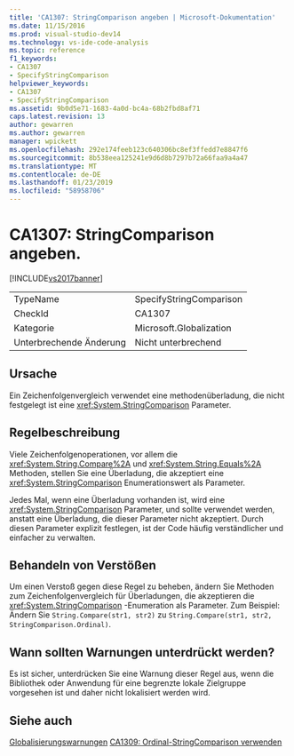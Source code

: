 ```yaml
---
title: 'CA1307: StringComparison angeben | Microsoft-Dokumentation'
ms.date: 11/15/2016
ms.prod: visual-studio-dev14
ms.technology: vs-ide-code-analysis
ms.topic: reference
f1_keywords:
- CA1307
- SpecifyStringComparison
helpviewer_keywords:
- CA1307
- SpecifyStringComparison
ms.assetid: 9b0d5e71-1683-4a0d-bc4a-68b2fbd8af71
caps.latest.revision: 13
author: gewarren
ms.author: gewarren
manager: wpickett
ms.openlocfilehash: 292e174feeb123c640306bc8ef3ffedd7e8847f6
ms.sourcegitcommit: 8b538eea125241e9d6d8b7297b72a66faa9a4a47
ms.translationtype: MT
ms.contentlocale: de-DE
ms.lasthandoff: 01/23/2019
ms.locfileid: "58958706"
---
```

# <a name="ca1307-specify-stringcomparison"></a>CA1307: StringComparison angeben.
[!INCLUDE[vs2017banner](../includes/vs2017banner.md)]

|||
|-|-|
|TypeName|SpecifyStringComparison|
|CheckId|CA1307|
|Kategorie|Microsoft.Globalization|
|Unterbrechende Änderung|Nicht unterbrechend|

## <a name="cause"></a>Ursache
 Ein Zeichenfolgenvergleich verwendet eine methodenüberladung, die nicht festgelegt ist eine <xref:System.StringComparison> Parameter.

## <a name="rule-description"></a>Regelbeschreibung
 Viele Zeichenfolgenoperationen, vor allem die <xref:System.String.Compare%2A> und <xref:System.String.Equals%2A> Methoden, stellen Sie eine Überladung, die akzeptiert eine <xref:System.StringComparison> Enumerationswert als Parameter.

 Jedes Mal, wenn eine Überladung vorhanden ist, wird eine <xref:System.StringComparison> Parameter, und sollte verwendet werden, anstatt eine Überladung, die dieser Parameter nicht akzeptiert. Durch diesen Parameter explizit festlegen, ist der Code häufig verständlicher und einfacher zu verwalten.

## <a name="how-to-fix-violations"></a>Behandeln von Verstößen
 Um einen Verstoß gegen diese Regel zu beheben, ändern Sie Methoden zum Zeichenfolgenvergleich für Überladungen, die akzeptieren die <xref:System.StringComparison> -Enumeration als Parameter. Zum Beispiel: Ändern Sie `String.Compare(str1, str2)` zu `String.Compare(str1, str2, StringComparison.Ordinal)`.

## <a name="when-to-suppress-warnings"></a>Wann sollten Warnungen unterdrückt werden?
 Es ist sicher, unterdrücken Sie eine Warnung dieser Regel aus, wenn die Bibliothek oder Anwendung für eine begrenzte lokale Zielgruppe vorgesehen ist und daher nicht lokalisiert werden wird.

## <a name="see-also"></a>Siehe auch
 [Globalisierungswarnungen](../code-quality/globalization-warnings.md) [CA1309: Ordinal-StringComparison verwenden](../code-quality/ca1309-use-ordinal-stringcomparison.md)
